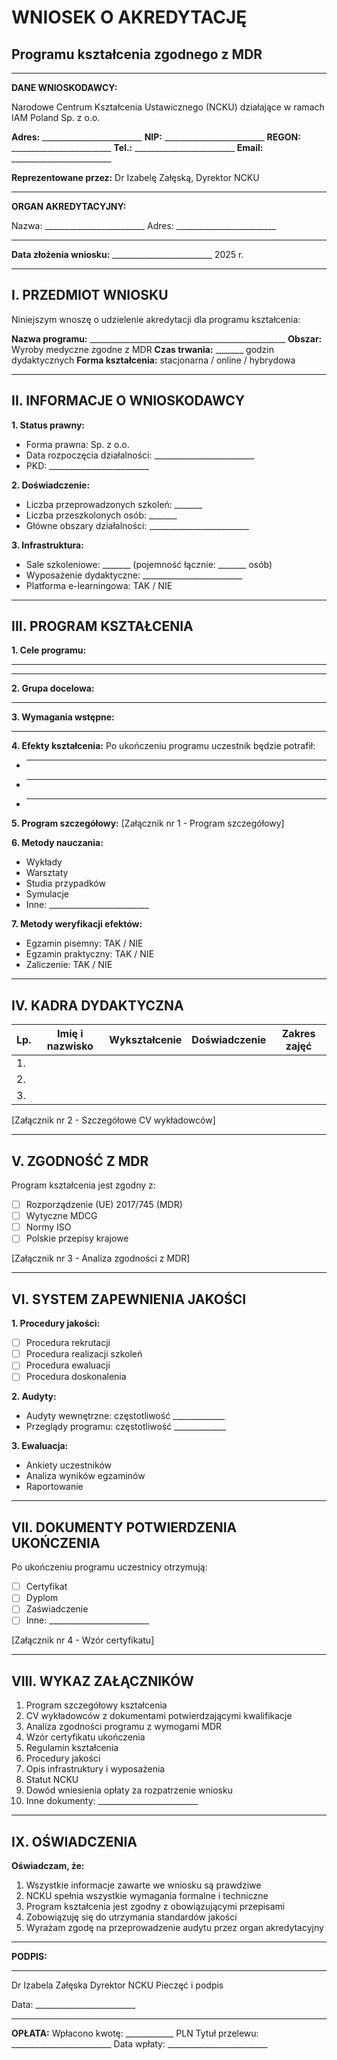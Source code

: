 # WNIOSEK O AKREDYTACJĘ
## Programu kształcenia zgodnego z MDR

---

**DANE WNIOSKODAWCY:**

Narodowe Centrum Kształcenia Ustawicznego (NCKU)
działające w ramach IAM Poland Sp. z o.o.

**Adres:** _________________________
**NIP:** _________________________
**REGON:** _________________________
**Tel.:** _________________________
**Email:** _________________________

**Reprezentowane przez:**
Dr Izabelę Załęską, Dyrektor NCKU

---

**ORGAN AKREDYTACYJNY:**

Nazwa: _________________________
Adres: _________________________

---

**Data złożenia wniosku:** _________________________ 2025 r.

---

## I. PRZEDMIOT WNIOSKU

Niniejszym wnoszę o udzielenie akredytacji dla programu kształcenia:

**Nazwa programu:** _________________________________________________
**Obszar:** Wyroby medyczne zgodne z MDR
**Czas trwania:** _______ godzin dydaktycznych
**Forma kształcenia:** stacjonarna / online / hybrydowa

---

## II. INFORMACJE O WNIOSKODAWCY

**1. Status prawny:**
- Forma prawna: Sp. z o.o.
- Data rozpoczęcia działalności: _________________________
- PKD: _________________________

**2. Doświadczenie:**
- Liczba przeprowadzonych szkoleń: _______
- Liczba przeszkolonych osób: _______
- Główne obszary działalności: _________________________

**3. Infrastruktura:**
- Sale szkoleniowe: _______ (pojemność łącznie: _______ osób)
- Wyposażenie dydaktyczne: _________________________
- Platforma e-learningowa: TAK / NIE

---

## III. PROGRAM KSZTAŁCENIA

**1. Cele programu:**
_________________________________________________________________
_________________________________________________________________

**2. Grupa docelowa:**
_________________________________________________________________

**3. Wymagania wstępne:**
_________________________________________________________________

**4. Efekty kształcenia:**
Po ukończeniu programu uczestnik będzie potrafił:
- _________________________________________________________________
- _________________________________________________________________
- _________________________________________________________________

**5. Program szczegółowy:**
[Załącznik nr 1 - Program szczegółowy]

**6. Metody nauczania:**
- Wykłady
- Warsztaty
- Studia przypadków
- Symulacje
- Inne: _________________________

**7. Metody weryfikacji efektów:**
- Egzamin pisemny: TAK / NIE
- Egzamin praktyczny: TAK / NIE
- Zaliczenie: TAK / NIE

---

## IV. KADRA DYDAKTYCZNA

| Lp. | Imię i nazwisko | Wykształcenie | Doświadczenie | Zakres zajęć |
|-----|----------------|---------------|---------------|--------------|
| 1. | | | | |
| 2. | | | | |
| 3. | | | | |

[Załącznik nr 2 - Szczegółowe CV wykładowców]

---

## V. ZGODNOŚĆ Z MDR

Program kształcenia jest zgodny z:
- [ ] Rozporządzenie (UE) 2017/745 (MDR)
- [ ] Wytyczne MDCG
- [ ] Normy ISO
- [ ] Polskie przepisy krajowe

[Załącznik nr 3 - Analiza zgodności z MDR]

---

## VI. SYSTEM ZAPEWNIENIA JAKOŚCI

**1. Procedury jakości:**
- [ ] Procedura rekrutacji
- [ ] Procedura realizacji szkoleń
- [ ] Procedura ewaluacji
- [ ] Procedura doskonalenia

**2. Audyty:**
- Audyty wewnętrzne: częstotliwość _____________
- Przeglądy programu: częstotliwość _____________

**3. Ewaluacja:**
- Ankiety uczestników
- Analiza wyników egzaminów
- Raportowanie

---

## VII. DOKUMENTY POTWIERDZENIA UKOŃCZENIA

Po ukończeniu programu uczestnicy otrzymują:
- [ ] Certyfikat
- [ ] Dyplom
- [ ] Zaświadczenie
- [ ] Inne: _________________________

[Załącznik nr 4 - Wzór certyfikatu]

---

## VIII. WYKAZ ZAŁĄCZNIKÓW

1. Program szczegółowy kształcenia
2. CV wykładowców z dokumentami potwierdzającymi kwalifikacje
3. Analiza zgodności programu z wymogami MDR
4. Wzór certyfikatu ukończenia
5. Regulamin kształcenia
6. Procedury jakości
7. Opis infrastruktury i wyposażenia
8. Statut NCKU
9. Dowód wniesienia opłaty za rozpatrzenie wniosku
10. Inne dokumenty: _________________________

---

## IX. OŚWIADCZENIA

**Oświadczam, że:**
1. Wszystkie informacje zawarte we wniosku są prawdziwe
2. NCKU spełnia wszystkie wymagania formalne i techniczne
3. Program kształcenia jest zgodny z obowiązującymi przepisami
4. Zobowiązuję się do utrzymania standardów jakości
5. Wyrażam zgodę na przeprowadzenie audytu przez organ akredytacyjny

---

**PODPIS:**

_________________________
Dr Izabela Załęska
Dyrektor NCKU
Pieczęć i podpis

Data: _________________________

---

**OPŁATA:**
Wpłacono kwotę: ____________ PLN
Tytuł przelewu: _________________________
Data wpłaty: _________________________

